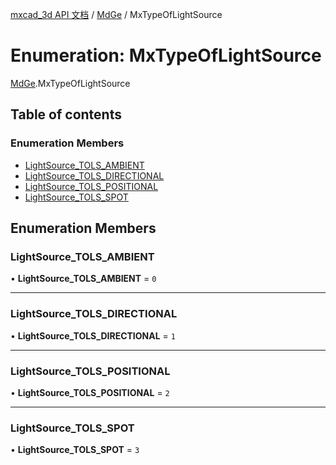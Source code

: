 [mxcad_3d API 文档](../README.md) / [MdGe](../modules/MdGe.md) / MxTypeOfLightSource

# Enumeration: MxTypeOfLightSource

[MdGe](../modules/MdGe.md).MxTypeOfLightSource

## Table of contents

### Enumeration Members

- [LightSource\_TOLS\_AMBIENT](MdGe.MxTypeOfLightSource.md#lightsource_tols_ambient)
- [LightSource\_TOLS\_DIRECTIONAL](MdGe.MxTypeOfLightSource.md#lightsource_tols_directional)
- [LightSource\_TOLS\_POSITIONAL](MdGe.MxTypeOfLightSource.md#lightsource_tols_positional)
- [LightSource\_TOLS\_SPOT](MdGe.MxTypeOfLightSource.md#lightsource_tols_spot)

## Enumeration Members

### LightSource\_TOLS\_AMBIENT

• **LightSource\_TOLS\_AMBIENT** = ``0``

___

### LightSource\_TOLS\_DIRECTIONAL

• **LightSource\_TOLS\_DIRECTIONAL** = ``1``

___

### LightSource\_TOLS\_POSITIONAL

• **LightSource\_TOLS\_POSITIONAL** = ``2``

___

### LightSource\_TOLS\_SPOT

• **LightSource\_TOLS\_SPOT** = ``3``
